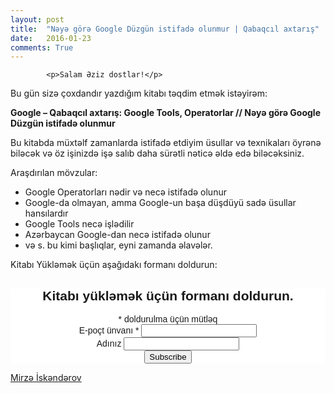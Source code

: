 ```yaml
---
layout: post
title:  "Nəyə görə Google Düzgün istifadə olunmur | Qabaqcıl axtarış"
date:   2016-01-23
comments: True
---
```


            <p>Salam Əziz dostlar!</p>
<p>Bu gün sizə çoxdandır yazdığım kitabı təqdim etmək istəyirəm:</p>
<p><strong>Google &#8211; Qabaqcıl axtarış: Google Tools, Operatorlar // Nəyə görə Google Düzgün istifadə olunmur</strong></p>
<p>Bu kitabda müxtəlf zamanlarda istifadə etdiyim üsullar və texnikaları öyrənə biləcək və öz işinizdə işə salıb daha sürətli nəticə əldə edə biləcəksiniz.</p>
<p>Araşdırılan mövzular:</p>
<ul>
<li>Google Operatorları nədir və necə istifadə olunur</li>
<li>Google-da olmayan, amma Google-un başa düşdüyü sadə üsullar hansılardır</li>
<li>Google Tools necə işlədilir</li>
<li>Azərbaycan Google-dan necə istifadə olunur</li>
<li>və s. bu kimi başlıqlar, eyni zamanda əlavələr.</li>
</ul>
<p>Kitabı Yükləmək üçün aşağıdakı formanı doldurun:</p>



<center>
    <!-- Begin MailChimp Signup Form -->
<link href="//cdn-images.mailchimp.com/embedcode/classic-081711.css" rel="stylesheet" type="text/css">
<style type="text/css">
    #mc_embed_signup{background:#fff; clear:left; font:14px Helvetica,Arial,sans-serif; }
    /* Add your own MailChimp form style overrides in your site stylesheet or in this style block.
       We recommend moving this block and the preceding CSS link to the HEAD of your HTML file. */
</style>
<div id="mc_embed_signup">
<form action="//ducit.us11.list-manage.com/subscribe/post?u=ce06d1b7d5545a83a96773303&amp;id=19580f500b" method="post" id="mc-embedded-subscribe-form" name="mc-embedded-subscribe-form" class="validate" target="_blank" novalidate>
    <div id="mc_embed_signup_scroll">
    <h2>Kitabı yükləmək üçün formanı doldurun.</h2>
<div class="indicates-required"><span class="asterisk">*</span> doldurulma üçün mütləq</div>
<div class="mc-field-group">
    <label for="mce-EMAIL">E-poçt ünvanı  <span class="asterisk">*</span>
</label>
    <input type="email" value="" name="EMAIL" class="required email" id="mce-EMAIL">
</div>
<div class="mc-field-group">
    <label for="mce-MMERGE2">Adınız </label>
    <input type="text" value="" name="MMERGE2" class="" id="mce-MMERGE2">
</div>
    <div id="mce-responses" class="clear">
        <div class="response" id="mce-error-response" style="display:none"></div>
        <div class="response" id="mce-success-response" style="display:none"></div>
    </div>    <!-- real people should not fill this in and expect good things - do not remove this or risk form bot signups-->
    <div style="position: absolute; left: -5000px;" aria-hidden="true"><input type="text" name="b_ce06d1b7d5545a83a96773303_19580f500b" tabindex="-1" value=""></div>
    <div class="clear"><input type="submit" value="Subscribe" name="subscribe" id="mc-embedded-subscribe" class="button"></div>
    </div>
</form>
</div>

<!--End mc_embed_signup-->
</center>





<p><a href="http://iskandarov.org">Mirzə İskəndərov</a>
